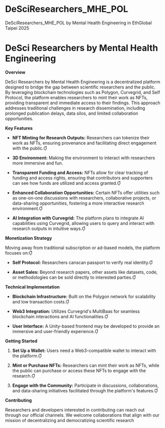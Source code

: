 # DeSciResearchers_MHE_POL
 DeSciResearchers_MHE_POL by Mental Health Engineering in EthGlobal Taipei 2025
# DeSci Researchers by Mental Health Engineering

**Overview**

DeSci Researchers by Mental Health Engineering is a decentralized platform designed to bridge the gap between scientific researchers and the public. By leveraging blockchain technologies such as Polygon, Curvegrid, and Self Protocol, the platform enables researchers to mint their work as NFTs, providing transparent and immediate access to their findings. This approach addresses traditional challenges in research dissemination, including prolonged publication delays, data silos, and limited collaboration opportunities.

**Key Features**

- **NFT Minting for Research Outputs:** Researchers can tokenize their work as NFTs, ensuring provenance and facilitating direct engagement with the public.

- **3D Environment:** Making the environment to interact with researchers more immersive and fun.

- **Transparent Funding and Access:** NFTs allow for clear tracking of funding and access rights, ensuring that contributors and supporters can see how funds are utilized and access granted.

- **Enhanced Collaboration Opportunities:** Certain NFTs offer utilities such as one-on-one discussions with researchers, collaborative projects, or data-sharing opportunities, fostering a more interactive research environment.

- **AI Integration with Curvegrid:** The platform plans to integrate AI capabilities using Curvegrid, allowing users to query and interact with research outputs in intuitive ways.

**Monetization Strategy**

Moving away from traditional subscription or ad-based models, the platform focuses on:

- **Self Protocol:** Researchers canscan passport to verify real identity.

- **Asset Sales:** Beyond research papers, other assets like datasets, code, or methodologies can be sold directly to interested parties.

**Technical Implementation**

- **Blockchain Infrastructure:** Built on the Polygon network for scalability and low transaction costs.

- **Web3 Integration:** Utilizes Curvegrid's MultiBaas for seamless blockchain interactions and AI functionalities.

- **User Interface:** A Unity-based frontend may be developed to provide an immersive and user-friendly experience.

**Getting Started**

1. **Set Up a Wallet:** Users need a Web3-compatible wallet to interact with the platform.

2. **Mint or Purchase NFTs:** Researchers can mint their work as NFTs, while the public can purchase or access these NFTs to engage with the research.

3. **Engage with the Community:** Participate in discussions, collaborations, and data-sharing initiatives facilitated through the platform's features.

**Contributing**

Researchers and developers interested in contributing can reach out through our official channels. We welcome collaborations that align with our mission of decentralizing and democratizing scientific research
